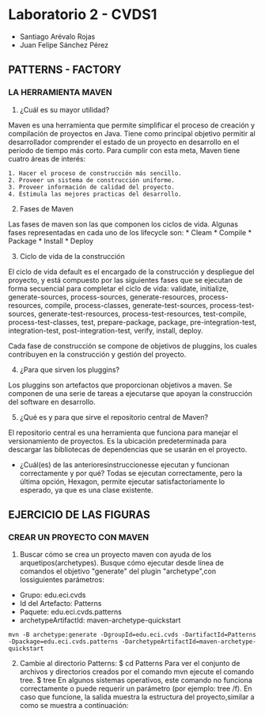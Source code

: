 # Laboratorio 2 - CVDS1
* Santiago Arévalo Rojas
* Juan Felipe Sánchez Pérez

## PATTERNS - FACTORY

### LA HERRAMIENTA MAVEN
1. ¿Cuál es su mayor utilidad?

Maven es una herramienta que permite simplificar el proceso de creación y compilación de proyectos en Java. Tiene como principal objetivo permitir al desarrollador comprender el estado de un proyecto en desarrollo en el periodo de tiempo
más corto. Para cumplir con esta meta, Maven tiene cuatro áreas de interés:

	1. Hacer el proceso de construcción más sencillo.
	2. Proveer un sistema de construcción uniforme.
	3. Proveer información de calidad del proyecto.
	4. Estimula las mejores practicas del desarrollo.

2. Fases de Maven

Las fases de maven son las que componen los ciclos de vida. Algunas fases representadas en cada uno de los lifecycle son:
	* Cleam
	* Compile
	* Package
	* Install
	* Deploy

3. Ciclo de vida de la construcción

El ciclo de vida default es el encargado de la construcción y despliegue del proyecto, y está compuesto por las siguientes fases que se ejecutan de forma secuencial para completar el ciclo de vida: 
validate, initialize, generate-sources, process-sources, generate-resources, process-resources, compile, process-classes, generate-test-sources, process-test-sources, generate-test-resources, process-test-resources, test-compile, 
process-test-classes, test, prepare-package, package, pre-integration-test, integration-test, post-integration-test, verify, install, deploy.

Cada fase de construcción se compone de objetivos de pluggins, los cuales contribuyen en la construcción y gestión del proyecto.


4. ¿Para que sirven los pluggins?

Los pluggins son artefactos que proporcionan objetivos a maven. Se componen de una serie de tareas a ejecutarse que apoyan la construcción del software en desarrollo.

5. ¿Qué es y para que sirve el repositorio central de Maven?

El repositorio central es una herramienta que funciona para manejar el versionamiento de proyectos. Es la ubicación predeterminada para descargar las bibliotecas de dependencias que se usarán en el proyecto.

* ¿Cuál(es) de las anterioresinstruccionesse ejecutan y funcionan correctamente y por qué?
Todas se ejecutan correctamente, pero la última opción, Hexagon, permite ejecutar satisfactoriamente lo esperado, ya que es una clase existente. 

## EJERCICIO DE LAS FIGURAS

### CREAR UN PROYECTO CON MAVEN
1. Buscar cómo se crea un proyecto maven con ayuda de los arquetipos(archetypes).
Busque cómo ejecutar desde línea de comandos el objetivo "generate" del plugin "archetype",con lossiguientes
parámetros: 
* Grupo: edu.eci.cvds
* Id del Artefacto: Patterns
* Paquete: edu.eci.cvds.patterns
* archetypeArtifactId: maven-archetype-quickstart

`mvn -B archetype:generate -DgroupId=edu.eci.cvds -DartifactId=Patterns -Dpackage=edu.eci.cvds.patterns -DarchetypeArtifactId=maven-archetype-quickstart`

2. Cambie al directorio Patterns:
$ cd Patterns
Para ver el conjunto de archivos y directorios creados por el comando mvn ejecute el comando tree.
$ tree
En algunos sistemas operativos, este comando no funciona correctamente o puede requerir un parámetro (por ejemplo: tree /f). En caso que funcione, la
salida muestra la estructura del proyecto,similar a como se muestra a continuación:
